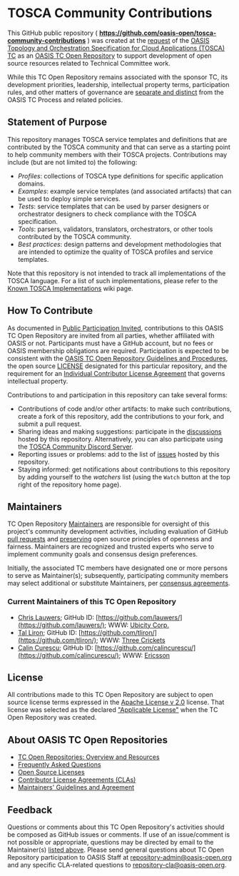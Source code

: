 # TOSCA Community Contributions

This GitHub public repository ( <b><a
href="https://github.com/oasis-open/tosca-community-contributions">https://github.com/oasis-open/tosca-community-contributions</a></b>
) was created at the <a
href="https://issues.oasis-open.org/browse/TCADMIN-2420"> request</a>
of the <a href="https://www.oasis-open.org/committees/tosca/">OASIS
Topology and Orchestration Specification for Cloud Applications
(TOSCA) TC</a> as an <a
href="https://www.oasis-open.org/resources/open-repositories/">OASIS
TC Open Repository</a> to support development of open source resources
related to Technical Committee work.

While this TC Open Repository remains associated with the sponsor TC,
its development priorities, leadership, intellectual property terms,
participation rules, and other matters of governance are <a
href="https://github.com/oasis-open/tosca-community-contributions/blob/master/CONTRIBUTING.md#governance-distinct-from-oasis-tc-process">separate
and distinct</a> from the OASIS TC Process and related policies.

## Statement of Purpose

This repository manages TOSCA service templates and definitions that
are contributed by the TOSCA community and that can serve as a
starting point to help community members with their TOSCA
projects. Contributions may include (but are not limited to) the
following:

- *Profiles*: collections of TOSCA type definitions for specific
   application domains.
- *Examples*: example service templates (and associated artifacts)
   that can be used to deploy simple services.
- *Tests*: service templates that can be used by parser designers or
   orchestrator designers to check compliance with the TOSCA
   specification.
- *Tools*: parsers, validators, translators, orchestrators, or other
   tools contributed by the TOSCA community.
- *Best practices*: design patterns and development methodologies that
   are intended to optimize the quality of TOSCA profiles and service
   templates.

Note that this repository is not intended to track all implementations
of the TOSCA language. For a list of such implementations, please
refer to the [Known TOSCA
Implementations](https://github.com/oasis-open/tosca-community-contributions/wiki/Known-TOSCA-Implementations)
wiki page.

## How To Contribute

As documented in [Public Participation
Invited](https://github.com/oasis-open/tosca-community-contributions/blob/master/CONTRIBUTING.md#public-participation-invited),
contributions to this OASIS TC Open Repository are invited from all
parties, whether affiliated with OASIS or not.  Participants must have
a GitHub account, but no fees or OASIS membership obligations are
required.  Participation is expected to be consistent with the <a
href="https://www.oasis-open.org/policies-guidelines/open-repositories">OASIS
TC Open Repository Guidelines and Procedures</a>, the open source <a
href="https://github.com/oasis-open/tosca-community-contributions/blob/master/LICENSE">LICENSE</a>
designated for this particular repository, and the requirement for an
<a
href="https://www.oasis-open.org/resources/open-repositories/cla/individual-cla">Individual
Contributor License Agreement</a> that governs intellectual property.

Contributions to and participation in this repository can take several
forms:

- Contributions of code and/or other artifacts: to make such
  contributions, create a fork of this repository, add the
  contributions to your fork, and submit a pull request.
- Sharing ideas and making suggestions: participate in the
  [discussions](https://github.com/oasis-open/tosca-community-contributions/discussions)
  hosted by this repository. Alternatively, you can also participate
  using the [TOSCA Community Discord
  Server](https://discord.gg/W4uJU3bTGd).
- Reporting issues or problems: add to the list of 
  [issues](https://github.com/oasis-open/tosca-community-contributions/issues)
  hosted by this repository.
- Staying informed: get notifications about contributions to this
  repository by adding yourself to the *watchers* list (using the
  `Watch` button at the top right of the repository home page).

## Maintainers

TC Open Repository <a href="https://www.oasis-open.org/resources/open-repositories/maintainers-guide">Maintainers</a> are responsible for oversight of this project's community development activities, including evaluation of GitHub <a href="https://github.com/oasis-open/tosca-community-contributions/blob/master/CONTRIBUTING.md#fork-and-pull-collaboration-model">pull requests</a> and <a href="https://www.oasis-open.org/policies-guidelines/open-repositories#repositoryManagement">preserving</a> open source principles of openness and fairness. Maintainers are recognized and trusted experts who serve to implement community goals and consensus design preferences.

Initially, the associated TC members have designated one or more
persons to serve as Maintainer(s); subsequently, participating
community members may select additional or substitute Maintainers, per
<a
href="https://www.oasis-open.org/resources/open-repositories/maintainers-guide#additionalMaintainers">consensus
agreements</a>.

### Current Maintainers of this TC Open Repository

- [Chris Lauwers](mailto:lauwers@ubicity.com); GitHub ID: [https://github.com/lauwers/](https://github.com/lauwers/); WWW: [Ubicity Corp.](http://www.ubicity.com/)
- [Tal Liron](mailto:tal.liron@threecrickets.com); GitHub ID: [https://github.com/tliron/](https://github.com/tliron/); WWW: [Three Crickets](http://threecrickets.com/)
- [Calin Curescu](mailto:calin.curescu@ericsson.com); GitHub ID: [https://github.com/calincurescu/](https://github.com/calincurescu/); WWW: [Ericsson](http://www.ericsson.com/)

## License

All contributions made to this TC Open Repository are subject to open
source license terms expressed in the <a
href="https://www.oasis-open.org/sites/www.oasis-open.org/files/Apache-LICENSE-2.0.txt">Apache
License v 2.0</a> license.  That license was selected as the declared
<a
href="https://www.oasis-open.org/resources/open-repositories/licenses">"Applicable
License"</a> when the TC Open Repository was created.

## About OASIS TC Open Repositories

- <a href="https://www.oasis-open.org/resources/open-repositories/">TC Open Repositories: Overview and Resources</a>
- <a href="https://www.oasis-open.org/resources/open-repositories/faq">Frequently Asked Questions</a>
- <a href="https://www.oasis-open.org/resources/open-repositories/licenses">Open Source Licenses</a>
- <a href="https://www.oasis-open.org/resources/open-repositories/cla">Contributor License Agreements (CLAs)</a>
- <a href="https://www.oasis-open.org/resources/open-repositories/maintainers-guide">Maintainers' Guidelines and Agreement</a>

## Feedback

Questions or comments about this TC Open Repository's activities should be composed as GitHub issues or comments. If use of an issue/comment is not possible or appropriate, questions may be directed by email to the Maintainer(s) <a href="#currentMaintainers">listed above</a>.  Please send general questions about TC Open Repository participation to OASIS Staff at <a href="mailto:repository-admin@oasis-open.org">repository-admin@oasis-open.org</a> and any specific CLA-related questions to <a href="mailto:repository-cla@oasis-open.org">repository-cla@oasis-open.org</a>.
